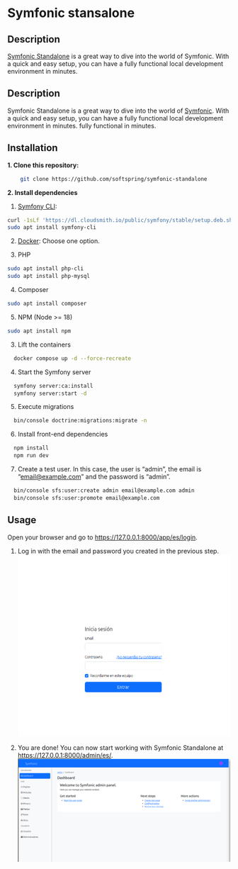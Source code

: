 # Symfonic stansalone

## Description
[Symfonic Standalone](https://github.com/softspring/symfonic-standalone) is a great way to dive into the world of Symfonic. With a quick and easy setup, you can have a fully functional local development environment in minutes.


## Description

Symfonic Standalone is a great way to dive into the world of [Symfonic](https://github.com/softspring/symfonic). With a
quick and easy setup, you can have a fully functional local development environment in minutes.
fully functional in minutes.

## Installation

**1. Clone this repository:**

```bash
    git clone https://github.com/softspring/symfonic-standalone
```

**2. Install dependencies**

1. [Symfony CLI](https://symfony.com/download):

```bash
curl -1sLf 'https://dl.cloudsmith.io/public/symfony/stable/setup.deb.sh' | sudo -E bash
sudo apt install symfony-cli
```

2. [Docker](https://docs.docker.com/get-docker/):
   Choose one option.

3. PHP

```bash
sudo apt install php-cli 
sudo apt install php-mysql
```

4. Composer

```bash
sudo apt install composer
```

5. NPM
   (Node >= 18)

```bash
sudo apt install npm
```

3. Lift the containers

```bash
  docker compose up -d --force-recreate
```

4. Start the Symfony server

```bash
  symfony server:ca:install
  symfony server:start -d
```

5. Execute migrations

```bash
  bin/console doctrine:migrations:migrate -n
```

6. Install front-end dependencies

```bash
  npm install
  npm run dev
```

7. Create a test user. In this case, the user is “admin”, the email is “email@example.com” and the password is “admin”.

```bash
  bin/console sfs:user:create admin email@example.com admin
  bin/console sfs:user:promote email@example.com 
```

## Usage

Open your browser and go to https://127.0.0.1:8000/app/es/login.

1. Log in with the email and password you created in the previous step.
![login.png](.files/login.png)

2. You are done! You can now start working with Symfonic Standalone at https://127.0.0.1:8000/admin/es/.
![dashboard.png](.files/dashboard.png)

